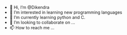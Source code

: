 - 👋 Hi, I’m @Dikendra
- 👀 I’m interested in learning new programming languages
- 🌱 I’m currently learning python and C.
- 💞️ I’m looking to collaborate on ...
- 📫 How to reach me ...

<!---
Dikendra/Dikendra is a ✨ special ✨ repository because its `README.md` (this file) appears on your GitHub profile.
You can click the Preview link to take a look at your changes.
--->
